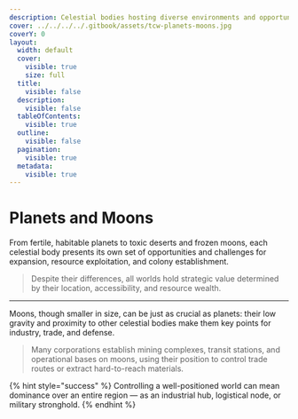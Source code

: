 ```yaml
---
description: Celestial bodies hosting diverse environments and opportunities.
cover: ../../../../.gitbook/assets/tcw-planets-moons.jpg
coverY: 0
layout:
  width: default
  cover:
    visible: true
    size: full
  title:
    visible: false
  description:
    visible: false
  tableOfContents:
    visible: true
  outline:
    visible: false
  pagination:
    visible: true
  metadata:
    visible: true
---
```


# Planets and Moons

From fertile, habitable planets to toxic deserts and frozen moons, each celestial body presents its own set of opportunities and challenges for expansion, resource exploitation, and colony establishment.

> Despite their differences, all worlds hold strategic value determined by their location, accessibility, and resource wealth.

***

Moons, though smaller in size, can be just as crucial as planets: their low gravity and proximity to other celestial bodies make them key points for industry, trade, and defense.

> Many corporations establish mining complexes, transit stations, and operational bases on moons, using their position to control trade routes or extract hard-to-reach materials.

{% hint style="success" %}
Controlling a well-positioned world can mean dominance over an entire region — as an industrial hub, logistical node, or military stronghold.
{% endhint %}
